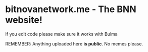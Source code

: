 # bitnovanetwork.me - The BNN website!

If you edit code please make sure it works with Bulma

REMEMBER: Anything uploaded here **is public**. No memes please.
